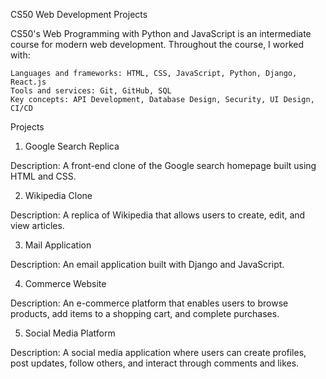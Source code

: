 CS50 Web Development Projects

CS50's Web Programming with Python and JavaScript is an intermediate course for modern web development. Throughout the course, I worked with:

    Languages and frameworks: HTML, CSS, JavaScript, Python, Django, React.js
    Tools and services: Git, GitHub, SQL
    Key concepts: API Development, Database Design, Security, UI Design, CI/CD

Projects
1. Google Search Replica

Description:
A front-end clone of the Google search homepage built using HTML and CSS.

2. Wikipedia Clone

Description:
A replica of Wikipedia that allows users to create, edit, and view articles.

3. Mail Application

Description:
An email application built with Django and JavaScript.

4. Commerce Website

Description:
An e-commerce platform that enables users to browse products, add items to a shopping cart, and complete purchases.

5. Social Media Platform

Description:
A social media application where users can create profiles, post updates, follow others, and interact through comments and likes.
